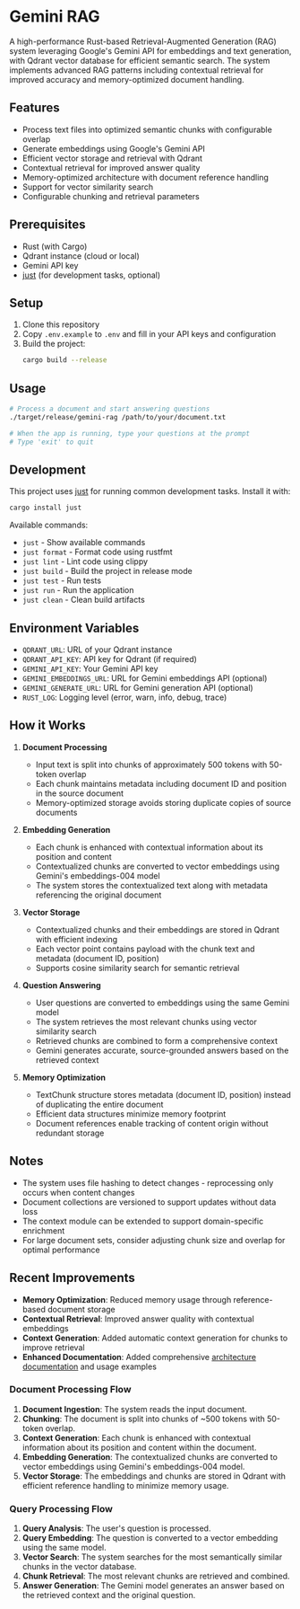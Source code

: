 # Gemini RAG

A high-performance Rust-based Retrieval-Augmented Generation (RAG) system leveraging Google's Gemini API for embeddings and text generation, with Qdrant vector database for efficient semantic search. The system implements advanced RAG patterns including contextual retrieval for improved accuracy and memory-optimized document handling.

## Features

- Process text files into optimized semantic chunks with configurable overlap
- Generate embeddings using Google's Gemini API
- Efficient vector storage and retrieval with Qdrant
- Contextual retrieval for improved answer quality
- Memory-optimized architecture with document reference handling
- Support for vector similarity search
- Configurable chunking and retrieval parameters

## Prerequisites

- Rust (with Cargo)
- Qdrant instance (cloud or local)
- Gemini API key
- [just](https://github.com/casey/just) (for development tasks, optional)

## Setup

1. Clone this repository
2. Copy `.env.example` to `.env` and fill in your API keys and configuration
3. Build the project:
   ```bash
   cargo build --release
   ```

## Usage

```bash
# Process a document and start answering questions
./target/release/gemini-rag /path/to/your/document.txt

# When the app is running, type your questions at the prompt
# Type 'exit' to quit
```

## Development

This project uses [just](https://github.com/casey/just) for running common development tasks. Install it with:

```bash
cargo install just
```

Available commands:

- `just` - Show available commands
- `just format` - Format code using rustfmt
- `just lint` - Lint code using clippy
- `just build` - Build the project in release mode
- `just test` - Run tests
- `just run` - Run the application
- `just clean` - Clean build artifacts

## Environment Variables

- `QDRANT_URL`: URL of your Qdrant instance
- `QDRANT_API_KEY`: API key for Qdrant (if required)
- `GEMINI_API_KEY`: Your Gemini API key
- `GEMINI_EMBEDDINGS_URL`: URL for Gemini embeddings API (optional)
- `GEMINI_GENERATE_URL`: URL for Gemini generation API (optional)
- `RUST_LOG`: Logging level (error, warn, info, debug, trace)

## How it Works

1. **Document Processing**
   - Input text is split into chunks of approximately 500 tokens with 50-token overlap
   - Each chunk maintains metadata including document ID and position in the source document
   - Memory-optimized storage avoids storing duplicate copies of source documents

2. **Embedding Generation**
   - Each chunk is enhanced with contextual information about its position and content
   - Contextualized chunks are converted to vector embeddings using Gemini's embeddings-004 model
   - The system stores the contextualized text along with metadata referencing the original document

3. **Vector Storage**
   - Contextualized chunks and their embeddings are stored in Qdrant with efficient indexing
   - Each vector point contains payload with the chunk text and metadata (document ID, position)
   - Supports cosine similarity search for semantic retrieval

4. **Question Answering**
   - User questions are converted to embeddings using the same Gemini model
   - The system retrieves the most relevant chunks using vector similarity search
   - Retrieved chunks are combined to form a comprehensive context
   - Gemini generates accurate, source-grounded answers based on the retrieved context

5. **Memory Optimization**
   - TextChunk structure stores metadata (document ID, position) instead of duplicating the entire document
   - Efficient data structures minimize memory footprint
   - Document references enable tracking of content origin without redundant storage

## Notes

- The system uses file hashing to detect changes - reprocessing only occurs when content changes
- Document collections are versioned to support updates without data loss
- The context module can be extended to support domain-specific enrichment
- For large document sets, consider adjusting chunk size and overlap for optimal performance

## Recent Improvements

- **Memory Optimization**: Reduced memory usage through reference-based document storage
- **Contextual Retrieval**: Improved answer quality with contextual embeddings
- **Context Generation**: Added automatic context generation for chunks to improve retrieval
- **Enhanced Documentation**: Added comprehensive [architecture documentation](./architecture.md) and usage examples

### Document Processing Flow

1. **Document Ingestion**: The system reads the input document.
2. **Chunking**: The document is split into chunks of ~500 tokens with 50-token overlap.
3. **Context Generation**: Each chunk is enhanced with contextual information about its position and content within the document.
4. **Embedding Generation**: The contextualized chunks are converted to vector embeddings using Gemini's embeddings-004 model.
5. **Vector Storage**: The embeddings and chunks are stored in Qdrant with efficient reference handling to minimize memory usage.

### Query Processing Flow

1. **Query Analysis**: The user's question is processed.
2. **Query Embedding**: The question is converted to a vector embedding using the same model.
3. **Vector Search**: The system searches for the most semantically similar chunks in the vector database.
4. **Chunk Retrieval**: The most relevant chunks are retrieved and combined.
5. **Answer Generation**: The Gemini model generates an answer based on the retrieved context and the original question.
